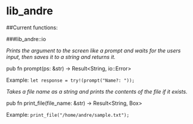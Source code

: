 # lib_andre

##Current functions:

###lib_andre::io

*Prints the argument to the screen like a prompt and waits
for the users input, then saves it to a string and returns it.*

pub fn prompt(ps: &str) -> Result<String, io::Error> 

Example: `let response = try!(prompt("Name?: "));`


*Takes a file name as a string and prints the contents of the file
if it exists.*

pub fn print_file(file_name: &str) -> Result<String, Box<Error>> 

Example: `print_file("/home/andre/sample.txt");`
